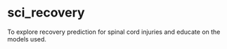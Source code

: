 # sci_recovery
To explore recovery prediction for spinal cord injuries and educate on the models used.
